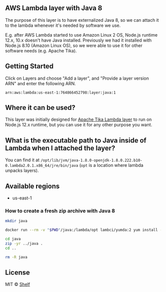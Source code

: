 ## AWS Lambda layer with Java 8

The purpose of this layer is to have externalized Java 8, so we can attach it to the lambda whenever it's needed by software we use.

E.g. after AWS Lambda started to use Amazon Linux 2 OS, Node.js runtime 12.x, 10.x doesn't have Java installed. Previously we had it installed with Node.js 8.10 (Amazon Linux OS), so we were able to use it for other software needs (e.g. Apache Tika).

## Getting Started

Click on Layers and choose "Add a layer", and "Provide a layer version
ARN" and enter the following ARN.

```
arn:aws:lambda:us-east-1:764866452798:layer:java:1
```

## Where it can be used?

This layer was initially designed for [Apache Tika Lambda layer](https://github.com/shelfio/apache-tika-lambda-layer) to run on Node.js 12.x runtime, but you can use it for any other purpose you want.

## What is the executable path to Java inside of Lambda when I attached the layer?

You can find it at `/opt/lib/jvm/java-1.8.0-openjdk-1.8.0.222.b10-0.lambda2.0.1.x86_64/jre/bin/java` (`opt` is a location where lambda unpacks layers).

## Available regions

* us-east-1

### How to create a fresh zip archive with Java 8

```bash
mkdir java

docker run --rm -v "$PWD"/java:/lambda/opt lambci/yumda:2 yum install -y java-1.8.0-openjdk-headless.x86_64

cd java
zip -yr ../java .
cd ..

rm -R java
```

## License

MIT © [Shelf](https://shelf.io)
